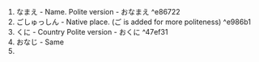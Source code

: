 1. なまえ - Name. 
   Polite version - おなまえ ^e86722
2. ごしゅっしん - Native place. (ご is added for more politeness) ^e986b1
3. くに - Country
   Polite version - おくに ^47ef31
4. おなじ - Same
5. 